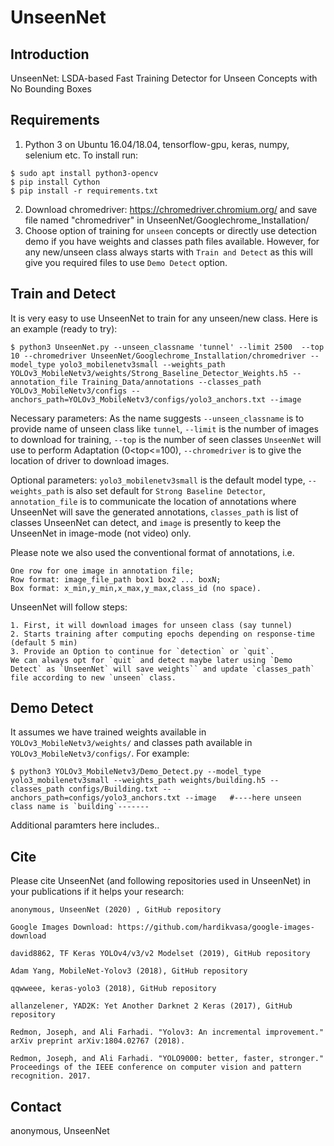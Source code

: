 # UnseenNet
## Introduction
UnseenNet: LSDA-based Fast Training Detector for Unseen Concepts with No Bounding Boxes

## Requirements
1. Python 3 on Ubuntu 16.04/18.04, tensorflow-gpu, keras, numpy, selenium etc. To install run:
```install
$ sudo apt install python3-opencv
$ pip install Cython
$ pip install -r requirements.txt
```
2. Download chromedriver: https://chromedriver.chromium.org/ and save file named "chromedriver" in UnseenNet/Googlechrome_Installation/
3. Choose option of training for `unseen` concepts or directly use detection demo if you have weights and classes path files available. However, for any new/unseen class always starts with `Train and Detect` as this will give you required files to use `Demo Detect` option.


## Train and Detect
It is very easy to use UnseenNet to train for any unseen/new class. Here is an example (ready to try):

```train
$ python3 UnseenNet.py --unseen_classname 'tunnel' --limit 2500  --top 10 --chromedriver UnseenNet/Googlechrome_Installation/chromedriver --model_type yolo3_mobilenetv3small --weights_path YOLOv3_MobileNetv3/weights/Strong_Baseline_Detector_Weights.h5 --annotation_file Training_Data/annotations --classes_path YOLOv3_MobileNetv3/configs --anchors_path=YOLOv3_MobileNetv3/configs/yolo3_anchors.txt --image
```
Necessary parameters: As the name suggests `--unseen_classname` is to provide name of unseen class like `tunnel`, `--limit` is the number of images to download for training, `--top` is the number of seen classes `UnseenNet` will use to perform Adaptation (0<top<=100), `--chromedriver` is to give the location of driver to download images. 

Optional parameters: `yolo3_mobilenetv3small` is the default model type, `--weights_path` is also set default for `Strong Baseline Detector`, `annotation_file` is to communicate the location of annotations where UnseenNet will save the generated annotations,  `classes_path` is list of classes UnseenNet can detect, and `image` is presently to keep the UnseenNet in image-mode (not video) only.

Please note we also used the conventional format of annotations, i.e. 
```format
One row for one image in annotation file;
Row format: image_file_path box1 box2 ... boxN;
Box format: x_min,y_min,x_max,y_max,class_id (no space).
```
UnseenNet will follow steps:
```steps
1. First, it will download images for unseen class (say tunnel)
2. Starts training after computing epochs depending on response-time (default 5 min)
3. Provide an Option to continue for `detection` or `quit`.
We can always opt for `quit` and detect maybe later using `Demo Detect` as `UnseenNet` will save weights`` and update `classes_path` file according to new `unseen` class.
```

## Demo Detect
It assumes we have trained weights available in `YOLOv3_MobileNetv3/weights/` and classes path available in `YOLOv3_MobileNetv3/configs/`. For example:
```demo
$ python3 YOLOv3_MobileNetv3/Demo_Detect.py --model_type yolo3_mobilenetv3small --weights_path weights/building.h5 --classes_path configs/Building.txt --anchors_path=configs/yolo3_anchors.txt --image   #----here unseen class name is `building`-------
```
Additional paramters here includes..
## Cite
Please cite UnseenNet (and following repositories used in UnseenNet) in your publications if it helps your research:

```cite
anonymous, UnseenNet (2020) , GitHub repository

Google Images Download: https://github.com/hardikvasa/google-images-download

david8862, TF Keras YOLOv4/v3/v2 Modelset (2019), GitHub repository

Adam Yang, MobileNet-Yolov3 (2018), GitHub repository

qqwweee, keras-yolo3 (2018), GitHub repository

allanzelener, YAD2K: Yet Another Darknet 2 Keras (2017), GitHub repository

Redmon, Joseph, and Ali Farhadi. "Yolov3: An incremental improvement." arXiv preprint arXiv:1804.02767 (2018).

Redmon, Joseph, and Ali Farhadi. "YOLO9000: better, faster, stronger." Proceedings of the IEEE conference on computer vision and pattern recognition. 2017.
```

## Contact
anonymous, UnseenNet

